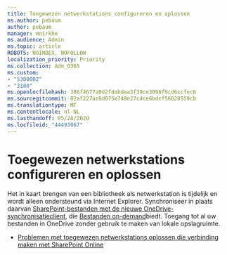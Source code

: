 ```yaml
---
title: Toegewezen netwerkstations configureren en oplossen
ms.author: pebaum
author: pebaum
manager: mnirkhe
ms.audience: Admin
ms.topic: article
ROBOTS: NOINDEX, NOFOLLOW
localization_priority: Priority
ms.collection: Adm_O365
ms.custom:
- "5300002"
- "3180"
ms.openlocfilehash: 386f4677a9d2fdabdea3f39ce3096f9cd6ccfec6
ms.sourcegitcommit: 82af227ac6d075e748e27c4ce6bdcf56628559cb
ms.translationtype: MT
ms.contentlocale: nl-NL
ms.lasthandoff: 05/28/2020
ms.locfileid: "44493067"
---
```

# <a name="configure-and-troubleshoot-mapped-network-drives"></a>Toegewezen netwerkstations configureren en oplossen

Het in kaart brengen van een bibliotheek als netwerkstation is tijdelijk en wordt alleen ondersteund via Internet Explorer. Synchroniseer in plaats daarvan [SharePoint-bestanden met de nieuwe OneDrive-synchronisatieclient](https://support.office.com/article/6de9ede8-5b6e-4503-80b2-6190f3354a88), die [Bestanden on-demand](https://support.office.com/article/0e6860d3-d9f3-4971-b321-7092438fb38e)biedt. Toegang tot al uw bestanden in OneDrive zonder gebruik te maken van lokale opslagruimte.

- [Problemen met toegewezen netwerkstations oplossen die verbinding maken met SharePoint Online](https://docs.microsoft.com/sharepoint/support/administration/troubleshoot-mapped-network-drives)
